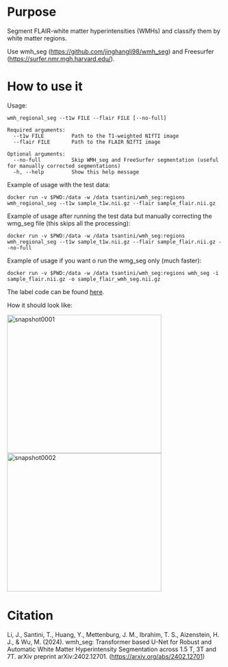 # Purpose
Segment FLAIR-white matter hyperintensities (WMHs) and classify them by white matter regions.

Use wmh_seg (https://github.com/jinghangli98/wmh_seg) and Freesurfer (https://surfer.nmr.mgh.harvard.edu/).

# How to use it

Usage:

```
wmh_regional_seg --t1w FILE --flair FILE [--no-full]

Required arguments:
  --t1w FILE         Path to the T1-weighted NIfTI image
  --flair FILE       Path to the FLAIR NIfTI image

Optional arguments:
  --no-full          Skip WMH_seg and FreeSurfer segmentation (useful for manually corrected segmentations)
  -h, --help         Show this help message
```

Example of usage with the test data:

`docker run -v $PWD:/data -w /data tsantini/wmh_seg:regions wmh_regional_seg --t1w sample_t1w.nii.gz --flair sample_flair.nii.gz`

Example of usage after running the test data but manually correcting the wmg_seg file (this skips all the processing):

`docker run -v $PWD:/data -w /data tsantini/wmh_seg:regions wmh_regional_seg --t1w sample_t1w.nii.gz --flair sample_flair.nii.gz --no-full`

Example of usage if you want o run the wmg_seg only (much faster):

`docker run -v $PWD:/data -w /data tsantini/wmh_seg:regions wmh_seg -i sample_flair.nii.gz -o sample_flair_wmh_seg.nii.gz`

The label code can be found [here](https://surfer.nmr.mgh.harvard.edu/fswiki/FsTutorial/AnatomicalROI/FreeSurferColorLUT).

How it should look like:

<img width="360" height="323" alt="snapshot0001" src="https://github.com/user-attachments/assets/99c07a51-7d74-4fbd-84fc-53e3f392fbd0" />
<img width="360" height="323" alt="snapshot0002" src="https://github.com/user-attachments/assets/804ea4b2-626c-49a0-ace7-5a7d6713ef57" />

# Citation
Li, J., Santini, T., Huang, Y., Mettenburg, J. M., Ibrahim, T. S., Aizenstein, H. J., & Wu, M. (2024). wmh_seg: Transformer based U-Net for Robust and Automatic White Matter Hyperintensity Segmentation across 1.5 T, 3T and 7T. arXiv preprint arXiv:2402.12701. (https://arxiv.org/abs/2402.12701)
